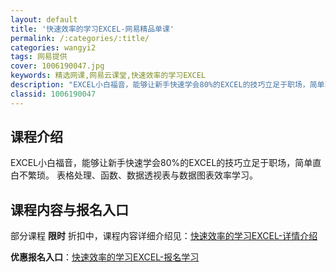 ```yaml
---
layout: default
title: '快速效率的学习EXCEL-网易精品单课'
permalink: /:categories/:title/
categories: wangyi2
tags: 网易提供
cover: 1006190047.jpg
keywords: 精选网课,网易云课堂,快速效率的学习EXCEL
description: "EXCEL小白福音，能够让新手快速学会80%的EXCEL的技巧立足于职场，简单直白不繁琐。表格处理、函数、数据透视表与数据图表效率学习。快速效率的学习EXCEL"
classid: 1006190047
---
```


## 课程介绍

EXCEL小白福音，能够让新手快速学会80%的EXCEL的技巧立足于职场，简单直白不繁琐。
表格处理、函数、数据透视表与数据图表效率学习。

## 课程内容与报名入口

部分课程 **限时** 折扣中，课程内容详细介绍见：[快速效率的学习EXCEL-详情介绍](https://study.163.com/course/introduction/1006190047.htm?share=1&shareId=1025206652&utm_campaign=share&utm_medium=iphoneShare&utm_source=&utm_u=1025206652)

**优惠报名入口**：[快速效率的学习EXCEL-报名学习](https://study.163.com/course/introduction/1006190047.htm?share=1&shareId=1025206652&utm_campaign=share&utm_medium=iphoneShare&utm_source=&utm_u=1025206652)

